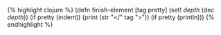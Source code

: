 {% highlight clojure %}
(defn finish-element
  [tag pretty]
  (set! *depth* (dec *depth*))
  (if pretty (indent))
  (print (str "</" tag ">"))
  (if pretty (println)))
{% endhighlight %}
